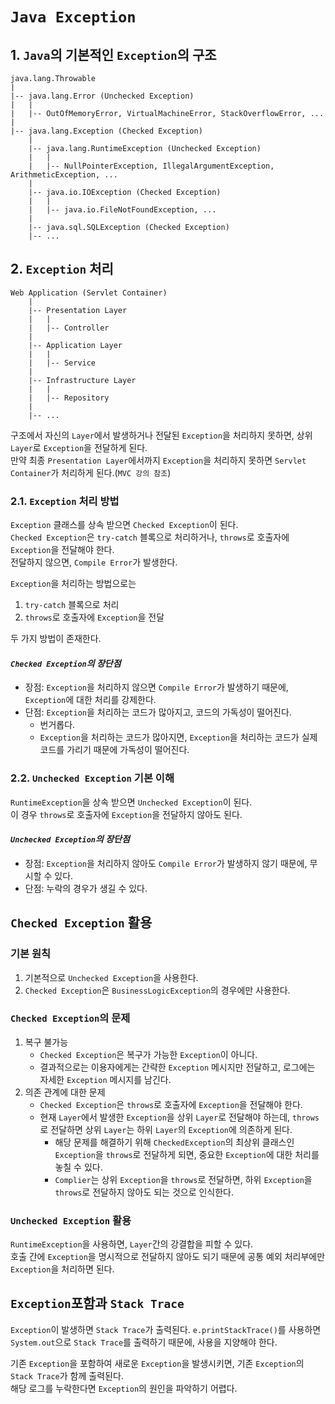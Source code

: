 # `Java Exception`

## 1. `Java`의 기본적인 `Exception`의 구조

```text
java.lang.Throwable
|
|-- java.lang.Error (Unchecked Exception)
|   |
|   |-- OutOfMemoryError, VirtualMachineError, StackOverflowError, ...
|
|-- java.lang.Exception (Checked Exception)
    |
    |-- java.lang.RuntimeException (Unchecked Exception)
    |   |
    |   |-- NullPointerException, IllegalArgumentException, ArithmeticException, ...
    |
    |-- java.io.IOException (Checked Exception)
    |   |
    |   |-- java.io.FileNotFoundException, ...
    |
    |-- java.sql.SQLException (Checked Exception)
    |-- ...
```

## 2. `Exception` 처리

```text
Web Application (Servlet Container)
    |
    |-- Presentation Layer
    |   |
    |   |-- Controller
    |
    |-- Application Layer
    |   |
    |   |-- Service
    |
    |-- Infrastructure Layer
    |   |
    |   |-- Repository
    |
    |-- ...
```

구조에서 자신의 `Layer`에서 발생하거나 전달된 `Exception`을 처리하지 못하면, 상위 `Layer`로 `Exception`을 전달하게 된다.  
만약 최종 `Presentation Layer`에서까지 `Exception`을 처리하지 못하면 `Servlet Container`가 처리하게 된다.(`MVC 강의 참조`)

### 2.1. `Exception` 처리 방법

`Exception` 클래스를 상속 받으면 `Checked Exception`이 된다.  
`Checked Exception`은 `try-catch` 블록으로 처리하거나, `throws`로 호출자에 `Exception`을 전달해야 한다.  
전달하지 않으면, `Compile Error`가 발생한다.

`Exception`을 처리하는 방법으로는

1. `try-catch` 블록으로 처리
2. `throws`로 호출자에 `Exception`을 전달

두 가지 방법이 존재한다.

#### *`Checked Exception`의 장단점*

- 장점: `Exception`을 처리하지 않으면 `Compile Error`가 발생하기 때문에, `Exception`에 대한 처리를 강제한다.
- 단점: `Exception`을 처리하는 코드가 많아지고, 코드의 가독성이 떨어진다.
    - 번거롭다.
    - `Exception`을 처리하는 코드가 많아지면, `Exception`을 처리하는 코드가 실제 코드를 가리기 때문에 가독성이 떨어진다.

### 2.2. `Unchecked Exception` 기본 이해

`RuntimeException`을 상속 받으면 `Unchecked Exception`이 된다.  
이 경우 `throws`로 호출자에 `Exception`을 전달하지 않아도 된다.

#### *`Unchecked Exception`의 장단점*

- 장점: `Exception`을 처리하지 않아도 `Compile Error`가 발생하지 않기 때문에, 무시할 수 있다.
- 단점: 누락의 경우가 생길 수 있다.

## `Checked Exception` 활용

### 기본 원칙

1. 기본적으로 `Unchecked Exception`을 사용한다.
2. `Checked Exception`은 `BusinessLogicException`의 경우에만 사용한다.

### `Checked Exception`의 문제

1. 복구 불가능
    - `Checked Exception`은 복구가 가능한 `Exception`이 아니다.
    - 결과적으로는 이용자에게는 간략한 `Exception` 메시지만 전달하고, 로그에는 자세한 `Exception` 메시지를 남긴다.
2. 의존 관계에 대한 문제
    - `Checked Exception`은 `throws`로 호출자에 `Exception`을 전달해야 한다.
    - 현재 `Layer`에서 발생한 `Exception`을 상위 `Layer`로 전달해야 하는데, `throws`로 전달하면 상위 `Layer`는 하위 `Layer`의 `Exception`에 의존하게 된다.
        - 해당 문제를 해결하기 위해 `CheckedException`의 최상위 클래스인 `Exception`을 `throws`로 전달하게 되면, 중요한 `Exception`에 대한 처리를 놓칠 수 있다.
        - `Complier`는 상위 `Exception`을 `throws`로 전달하면, 하위 `Exception`을 `throws`로 전달하지 않아도 되는 것으로 인식한다.

### `Unchecked Exception` 활용

`RuntimeException`을 사용하면, `Layer`간의 강결합을 피할 수 있다.  
호출 간에 `Exception`을 명시적으로 전달하지 않아도 되기 때문에 공통 예외 처리부에만 `Exception`을 처리하면 된다.

## `Exception`포함과 `Stack Trace`

`Exception`이 발생하면 `Stack Trace`가 출력된다.
`e.printStackTrace()`를 사용하면 `System.out`으로 `Stack Trace`를 출력하기 때문에, 사용을 지양해야 한다.

기존 `Exception`을 포함하여 새로운 `Exception`을 발생시키면, 기존 `Exception`의 `Stack Trace`가 함께 출력된다.  
해당 로그를 누락한다면 `Exception`의 원인을 파악하기 어렵다.
